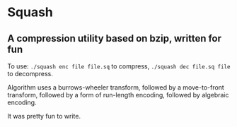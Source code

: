 # Squash

## A compression utility based on bzip, written for fun

To use: `./squash enc file file.sq` to compress, `./squash dec file.sq file` to decompress.

Algorithm uses a burrows-wheeler transform, followed by a move-to-front transform,
followed by a form of run-length encoding, followed by algebraic encoding.

It was pretty fun to write.
